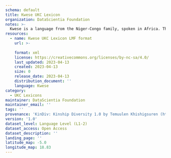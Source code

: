 ```yaml
---
schema: default
title: Kwese UKC Lexicon
organization: DataScientia Foundation
notes: >-
  Kwese is a language from the Niger-Congo family, spoken in Africa. The UKC Lexicon of Kwese is represented as a lexico-semantic network. It consists of words, word senses, synsets, as well as sense-level and synset-level relationships.
resources:
  - name: Kwese UKC Lexicon LMF format
    url: >-
      
    format: xml
    license: https://creativecommons.org/licenses/by-nc-sa/4.0/
    last_updated: 2023-04-13
    created: 2023-04-13
    size: 0
    release_date: 2023-04-13
    distribution_document: ''
    language: Kwese
category:
  - UKC Lexicons
maintainer: DataScientia Foundation
maintainer_email: ''
tags: ''
provenance: 'KinDiv: Kinship Diversity 1.0 by Temuulen Khishigsuren (http://ukc.disi.unitn.it/index.php/kinship/); Princeton WordNet 2.1 by Princeton University (https://wordnet.princeton.edu)'
version: '1.0'
dataset_level: Language Level (L1-2)
dataset_access: Open Access
dataset_description: ''
landing_page: ''
latitude_map: -5.0
longitude_map: 18.83
---
```

